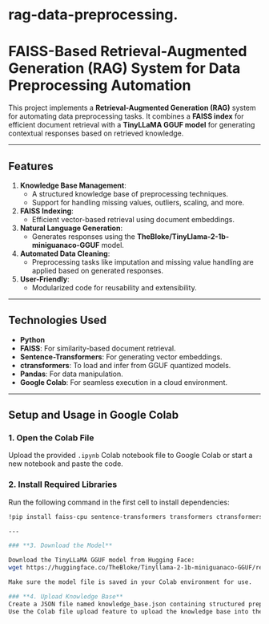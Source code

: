 # rag-data-preprocessing.
# FAISS-Based Retrieval-Augmented Generation (RAG) System for Data Preprocessing Automation

This project implements a **Retrieval-Augmented Generation (RAG)** system for automating data preprocessing tasks. It combines a **FAISS index** for efficient document retrieval with a **TinyLLaMA GGUF model** for generating contextual responses based on retrieved knowledge.

---

## **Features**
1. **Knowledge Base Management**:
   - A structured knowledge base of preprocessing techniques.
   - Support for handling missing values, outliers, scaling, and more.
2. **FAISS Indexing**:
   - Efficient vector-based retrieval using document embeddings.
3. **Natural Language Generation**:
   - Generates responses using the **TheBloke/TinyLlama-2-1b-miniguanaco-GGUF** model.
4. **Automated Data Cleaning**:
   - Preprocessing tasks like imputation and missing value handling are applied based on generated responses.
5. **User-Friendly**:
   - Modularized code for reusability and extensibility.

---

## **Technologies Used**
- **Python**
- **FAISS**: For similarity-based document retrieval.
- **Sentence-Transformers**: For generating vector embeddings.
- **ctransformers**: To load and infer from GGUF quantized models.
- **Pandas**: For data manipulation.
- **Google Colab**: For seamless execution in a cloud environment.

---
## **Setup and Usage in Google Colab**

### **1. Open the Colab File**
Upload the provided `.ipynb` Colab notebook file to Google Colab or start a new notebook and paste the code.

### **2. Install Required Libraries**
Run the following command in the first cell to install dependencies:
```bash
!pip install faiss-cpu sentence-transformers transformers ctransformers

---

### **3. Download the Model**

Download the TinyLLaMA GGUF model from Hugging Face:
wget https://huggingface.co/TheBloke/Tinyllama-2-1b-miniguanaco-GGUF/resolve/main/tinyllama-2-1b-miniguanaco.Q4_K_M.gguf -O tinyllama-gguf-model.gguf

Make sure the model file is saved in your Colab environment for use.

### **4. Upload Knowledge Base**
Create a JSON file named knowledge_base.json containing structured preprocessing techniques.
Use the Colab file upload feature to upload the knowledge base into the environment.






